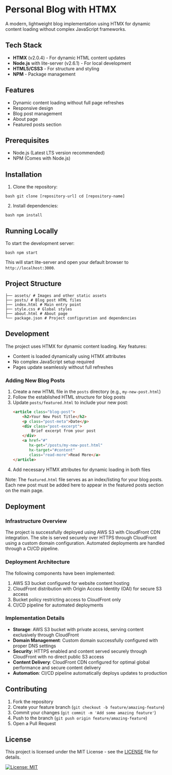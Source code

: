 # Personal Blog with HTMX

A modern, lightweight blog implementation using HTMX for dynamic content loading without complex JavaScript frameworks.

## Tech Stack

- **HTMX** (v2.0.4) - For dynamic HTML content updates
- **Node.js** with lite-server (v2.6.1) - For local development
- **HTML5/CSS3** - For structure and styling
- **NPM** - Package management

## Features

- Dynamic content loading without full page refreshes
- Responsive design
- Blog post management
- About page
- Featured posts section

## Prerequisites

- Node.js (Latest LTS version recommended)
- NPM (Comes with Node.js)

## Installation

1. Clone the repository:
```
bash git clone [repository-url] cd [repository-name]
```
2. Install dependencies:
```
bash npm install
```
## Running Locally

To start the development server:
```
bash npm start
```
This will start lite-server and open your default browser to `http://localhost:3000`.

## Project Structure
```
├── assets/ # Images and other static assets 
├── posts/ # Blog post HTML files 
├── index.html # Main entry point 
├── style.css # Global styles 
├── about.html # About page 
└── package.json # Project configuration and dependencies
```

## Development

The project uses HTMX for dynamic content loading. Key features:
- Content is loaded dynamically using HTMX attributes
- No complex JavaScript setup required
- Pages update seamlessly without full refreshes

### Adding New Blog Posts

1. Create a new HTML file in the `posts` directory (e.g., `my-new-post.html`)
2. Follow the established HTML structure for blog posts
3. Update `posts/featured.html` to include your new post:
   ```html
   <article class="blog-post">
       <h2>Your New Post Title</h2>
       <p class="post-meta">Date</p>
       <div class="post-excerpt">
           Brief excerpt from your post
       </div>
       <a href="#" 
          hx-get="/posts/my-new-post.html" 
          hx-target="#content" 
          class="read-more">Read More</a>
   </article>
   ```
4. Add necessary HTMX attributes for dynamic loading in both files

Note: The `featured.html` file serves as an index/listing for your blog posts. Each new post must be added here to appear in the featured posts section on the main page.

## Deployment

### Infrastructure Overview
The project is successfully deployed using AWS S3 with CloudFront CDN integration. The site is served securely over HTTPS through CloudFront using a custom domain configuration. Automated deployments are handled through a CI/CD pipeline.

### Deployment Architecture
The following components have been implemented:
1. AWS S3 bucket configured for website content hosting
2. CloudFront distribution with Origin Access Identity (OAI) for secure S3 access
3. Bucket policy restricting access to CloudFront only
4. CI/CD pipeline for automated deployments

### Implementation Details
- **Storage**: AWS S3 bucket with private access, serving content exclusively through CloudFront
- **Domain Management**: Custom domain successfully configured with proper DNS settings
- **Security**: HTTPS enabled and content served securely through CloudFront with no direct public S3 access
- **Content Delivery**: CloudFront CDN configured for optimal global performance and secure content delivery
- **Automation**: CI/CD pipeline automatically deploys updates to production 

## Contributing

1. Fork the repository
2. Create your feature branch (`git checkout -b feature/amazing-feature`)
3. Commit your changes (`git commit -m 'Add some amazing feature'`)
4. Push to the branch (`git push origin feature/amazing-feature`)
5. Open a Pull Request

## License

This project is licensed under the MIT License - see the [LICENSE](LICENSE) file for details.

[![License: MIT](https://img.shields.io/badge/License-MIT-yellow.svg)](https://opensource.org/licenses/MIT)
